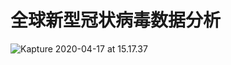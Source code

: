 # 全球新型冠状病毒数据分析

![Kapture 2020-04-17 at 15.17.37](https://klause-blog-pictures.oss-cn-shanghai.aliyuncs.com/ipic/2020-04-17-071855.gif)